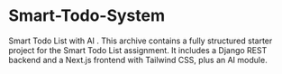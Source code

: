 # Smart-Todo-System
Smart Todo List with AI .  This archive contains a fully structured starter project for the Smart Todo List assignment. It includes a Django REST backend and a Next.js frontend with Tailwind CSS, plus an AI module.
